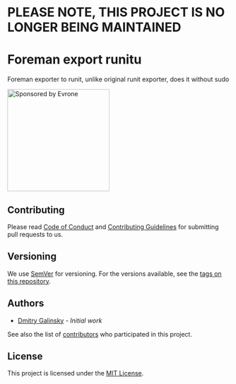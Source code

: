 # PLEASE NOTE, THIS PROJECT IS NO LONGER BEING MAINTAINED
# Foreman export runitu

Foreman exporter to runit, unlike original runit exporter, does it without sudo

<a href="https://evrone.com/?utm_source=github.com">
  <img src="https://evrone.com/logo/evrone-sponsored-logo.png"
       alt="Sponsored by Evrone" width="231">
</a>

## Contributing

Please read [Code of Conduct](CODE-OF-CONDUCT.md) and [Contributing Guidelines](CONTRIBUTING.md) for submitting pull requests to us.

## Versioning

We use [SemVer](http://semver.org/) for versioning. For the versions available, 
see the [tags on this repository](https://github.com/evrone/foreman_export_runitu/tags). 

## Authors

* [Dmitry Galinsky](https://github.com/dmexe) - *Initial work*

See also the list of [contributors](https://github.com/evrone/foreman_export_runitu/contributors) who participated in this project.

## License

This project is licensed under the [MIT License](LICENSE).
